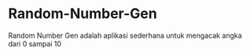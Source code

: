 # Random-Number-Gen
Random Number Gen adalah aplikasi sederhana untuk mengacak angka dari 0 sampai 10
